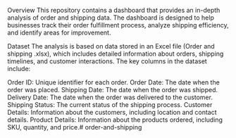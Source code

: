 Overview
This repository contains a dashboard that provides an in-depth analysis of order and shipping data. The dashboard is designed to help businesses track their order fulfillment process, analyze shipping efficiency, and identify areas for improvement.

Dataset
The analysis is based on data stored in an Excel file (Order and shipping .xlsx), which includes detailed information about orders, shipping timelines, and customer interactions. The key columns in the dataset include:

Order ID: Unique identifier for each order.
Order Date: The date when the order was placed.
Shipping Date: The date when the order was shipped.
Delivery Date: The date when the order was delivered to the customer.
Shipping Status: The current status of the shipping process.
Customer Details: Information about the customers, including location and contact details.
Product Details: Information about the products ordered, including SKU, quantity, and price.# order-and-shipping
